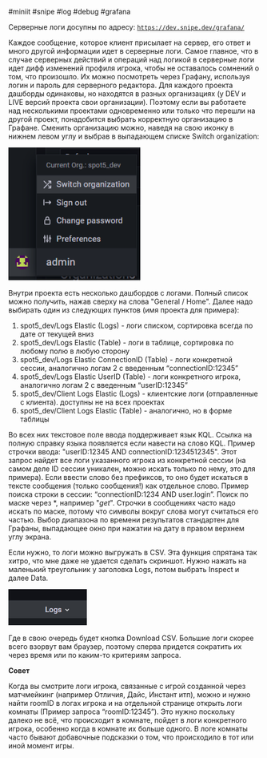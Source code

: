 #miniit #snipe #log #debug #grafana 

Серверные логи досупны по адресу:
[`https://dev.snipe.dev/grafana/`](https://dev.snipe.dev/grafana/)

Каждое сообщение, которое клиент присылает на сервер, его ответ и много другой информации идет в серверные логи. Самое главное, что в случае серверных действий и операций над логикой в серверные логи идет дифф изменений профиля игрока, чтобы не оставалось сомнений о том, что произошло. Их можно посмотреть через Графану, используя логин и пароль для серверного редактора. Для каждого проекта дашборды одинаковы, но находятся в разных организациях (у DEV и LIVE версий проекта свои организации). Поэтому если вы работаете над несколькими проектами одновременно или только что перешли на другой проект, понадобится выбрать корректную организацию в Графане. Сменить организацию можно, наведя на свою иконку в нижнем левом углу и выбрав в выпадающем списке Switch organization:

![grafana-switch-org](assets/grafana-switch-org.png)

Внутри проекта есть несколько дашбордов с логами. Полный список можно получить, нажав сверху на слова "General / Home". Далее надо выбирать один из следующих пунктов (имя проекта для примера):

1. spot5_dev/Logs Elastic (Logs) - логи списком, сортировка всегда по дате от текущей вниз
2. spot5_dev/Logs Elastic (Table) - логи в таблице, сортировка по любому полю в любую сторону
3. spot5_dev/Logs Elastic ConnectionID (Table) - логи конкретной сессии, аналогично логам 2 с введенным “connectionID:12345”
4. spot5_dev/Logs Elastic UserID (Table) - логи конкретного игрока, аналогично логам 2 с введенным “userID:12345”
5. spot5_dev/Client Logs Elastic (Logs) - клиентские логи (отправленные с клиента). доступны не на всех проектах
6. spot5_dev/Client Logs Elastic (Table) - аналогично, но в форме таблицы

Во всех них текстовое поле ввода поддерживает язык KQL. Ссылка на полную справку языка появляется если навести на слово KQL. Пример строчки ввода: "userID:12345 AND connectionID:1234512345". Этот запрос найдет все логи указанного игрока из конкретной сессии (на самом деле ID сессии уникален, можно искать только по нему, это для примера). Если ввести слово без префиксов, то оно будет искаться в тексте сообщения (только сообщения!) как отдельное слово. Пример поиска строки в сессии: “connectionID:1234 AND user.login”. Поиск по маске через *, например "*get*". Строчки в сообщениях часто надо искать по маске, потому что символы вокруг слова могут считаться его частью. Выбор диапазона по времени результатов стандартен для Графаны, выпадающее окно при нажатии на дату в правом верхнем углу экрана.

Если нужно, то логи можно выгружать в CSV. Эта функция спрятана так хитро, что мне даже не удается сделать скриншот. Нужно нажать на маленький треугольник у заголовка Logs, потом выбрать Inspect и далее Data.

![grafana-export-log](assets/grafana-export-log.png)

Где в свою очередь будет кнопка Download CSV. Большие логи скорее всего взорвут вам браузер, поэтому сперва придется сократить их через время или по каким-то критериям запроса.

**Совет**

Когда вы смотрите логи игрока, связанные с игрой созданной через матчмейкинг (например Отличия, Дайс, Инстант итп), можно и нужно найти roomID в логах игрока и на отдельной странице открыть логи комнаты (Пример запроса “roomID:12345”). Это нужно поскольку далеко не всё, что происходит в комнате, пойдет в логи конкретного игрока, особенно когда в комнате их больше одного. В логе комнаты часто бывают добавочные подсказки о том, что происходило в тот или иной момент игры.
